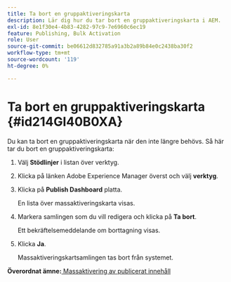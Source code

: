 ```yaml
---
title: Ta bort en gruppaktiveringskarta
description: Lär dig hur du tar bort en gruppaktiveringskarta i AEM.
exl-id: 8e1f30e4-4b83-4282-97c9-7e6960c6ec19
feature: Publishing, Bulk Activation
role: User
source-git-commit: be06612d832785a91a3b2a89b84e0c2438ba30f2
workflow-type: tm+mt
source-wordcount: '119'
ht-degree: 0%

---
```


# Ta bort en gruppaktiveringskarta {#id214GI40B0XA}

Du kan ta bort en gruppaktiveringskarta när den inte längre behövs. Så här tar du bort en gruppaktiveringskarta:

1. Välj **Stödlinjer** i listan över verktyg.

1. Klicka på länken Adobe Experience Manager överst och välj **verktyg**.

1. Klicka på **Publish Dashboard** platta.

   En lista över massaktiveringskarta visas.

1. Markera samlingen som du vill redigera och klicka på **Ta bort**.

   Ett bekräftelsemeddelande om borttagning visas.

1. Klicka **Ja**.

   Massaktiveringskartsamlingen tas bort från systemet.


**Överordnat ämne:**[ Massaktivering av publicerat innehåll](conf-bulk-activation.md)
